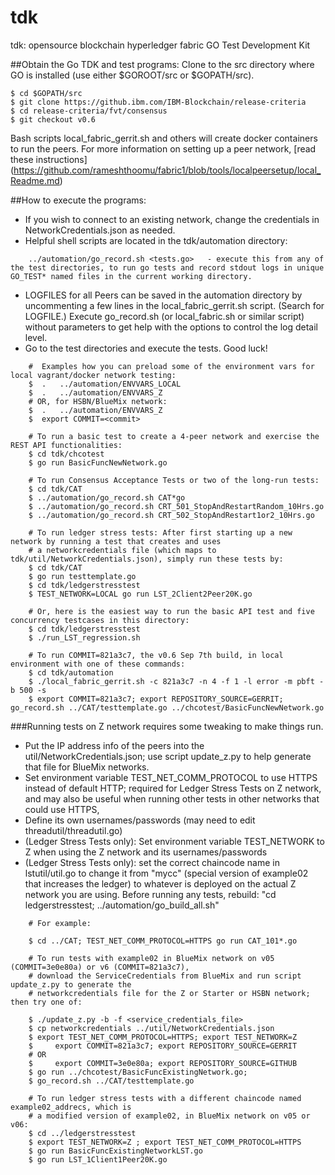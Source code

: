 # tdk
tdk: opensource blockchain hyperledger fabric GO Test Development Kit

##Obtain the Go TDK and test programs:
Clone to the src directory where GO is installed (use either $GOROOT/src or $GOPATH/src).

	$ cd $GOPATH/src
	$ git clone https://github.ibm.com/IBM-Blockchain/release-criteria
	$ cd release-criteria/fvt/consensus
	$ git checkout v0.6

Bash scripts local_fabric_gerrit.sh and others will create docker containers to run the peers.
For more information on setting up a peer network, 
[read these instructions] (https://github.com/rameshthoomu/fabric1/blob/tools/localpeersetup/local_Readme.md)
 
##How to execute the programs:
- If you wish to connect to an existing network, change the credentials in NetworkCredentials.json as needed.
- Helpful shell scripts are located in the tdk/automation directory:
```
	../automation/go_record.sh <tests.go>   - execute this from any of the test directories, to run go tests and record stdout logs in unique GO_TEST* named files in the current working directory.
```
- LOGFILES for all Peers can be saved in the automation directory by uncommenting a few lines in the local_fabric_gerrit.sh script. (Search for LOGFILE.) Execute go_record.sh (or local_fabric.sh or similar script) without parameters to get help with the options to control the log detail level.
- Go to the test directories and execute the tests. Good luck!
```
	#  Examples how you can preload some of the environment vars for local vagrant/docker network testing:
	$  .   ../automation/ENVVARS_LOCAL
	$  .   ../automation/ENVVARS_Z
	# OR, for HSBN/BlueMix network:
	$  .   ../automation/ENVVARS_Z
	$  export COMMIT=<commit>

	# To run a basic test to create a 4-peer network and exercise the REST API functionalities:
	$ cd tdk/chcotest
	$ go run BasicFuncNewNetwork.go
	 
	# To run Consensus Acceptance Tests or two of the long-run tests:
	$ cd tdk/CAT
	$ ../automation/go_record.sh CAT*go
	$ ../automation/go_record.sh CRT_501_StopAndRestartRandom_10Hrs.go
	$ ../automation/go_record.sh CRT_502_StopAndRestart1or2_10Hrs.go
	 
	# To run ledger stress tests: After first starting up a new network by running a test that creates and uses 
	# a networkcredentials file (which maps to tdk/util/NetworkCredentials.json), simply run these tests by:
	$ cd tdk/CAT
	$ go run testtemplate.go
	$ cd tdk/ledgerstresstest
	$ TEST_NETWORK=LOCAL go run LST_2Client2Peer20K.go

	# Or, here is the easiest way to run the basic API test and five concurrency testcases in this directory:
	$ cd tdk/ledgerstresstest
	$ ./run_LST_regression.sh

	# To run COMMIT=821a3c7, the v0.6 Sep 7th build, in local environment with one of these commands:
	$ cd tdk/automation
	$ ./local_fabric_gerrit.sh -c 821a3c7 -n 4 -f 1 -l error -m pbft -b 500 -s
	$ export COMMIT=821a3c7; export REPOSITORY_SOURCE=GERRIT; go_record.sh ../CAT/testtemplate.go ../chcotest/BasicFuncNewNetwork.go
```
###Running tests on Z network requires some tweaking to make things run.
- Put the IP address info of the peers into the util/NetworkCredentials.json;
use script update_z.py to help generate that file for BlueMix networks.
- Set environment variable TEST_NET_COMM_PROTOCOL to use HTTPS instead of default HTTP;
required for Ledger Stress Tests on Z network, and may also be useful when
running other tests in other networks that could use HTTPS, 
- Define its own usernames/passwords (may need to edit threadutil/threadutil.go)
- (Ledger Stress Tests only): Set environment variable TEST_NETWORK to Z when using
the Z network and its usernames/passwords
- (Ledger Stress Tests only): set the correct chaincode name in lstutil/util.go
to change it from "mycc" (special version of example02 that increases the ledger)
to whatever is deployed on the actual Z network you are using. Before running
any tests, rebuild:  "cd ledgerstresstest; ../automation/go_build_all.sh"
```
	# For example:

	$ cd ../CAT; TEST_NET_COMM_PROTOCOL=HTTPS go run CAT_101*.go

	# To run tests with example02 in BlueMix network on v05 (COMMIT=3e0e80a) or v6 (COMMIT=821a3c7),
	# download the ServiceCredentials from BlueMix and run script update_z.py to generate the
	# networkcredentials file for the Z or Starter or HSBN network; then try one of:

	$ ./update_z.py -b -f <service_credentials_file>
	$ cp networkcredentials ../util/NetworkCredentials.json
	$ export TEST_NET_COMM_PROTOCOL=HTTPS; export TEST_NETWORK=Z
	$     export COMMIT=821a3c7; export REPOSITORY_SOURCE=GERRIT
	# OR
	$     export COMMIT=3e0e80a; export REPOSITORY_SOURCE=GITHUB
	$ go run ../chcotest/BasicFuncExistingNetwork.go;
	$ go_record.sh ../CAT/testtemplate.go

	# To run ledger stress tests with a different chaincode named example02_addrecs, which is
	# a modified version of example02, in BlueMix network on v05 or v06:
	$ cd ../ledgerstresstest
	$ export TEST_NETWORK=Z ; export TEST_NET_COMM_PROTOCOL=HTTPS
	$ go run BasicFuncExistingNetworkLST.go
	$ go run LST_1Client1Peer20K.go
```

